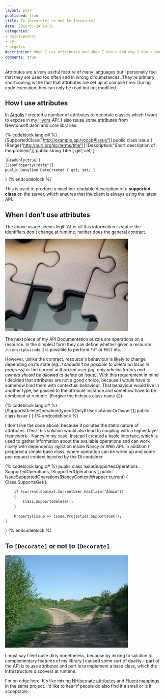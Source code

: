 ```yaml
---
layout: post
published: true
title: To [Decorate] or not to [Decorate]
date: 2016-03-24 14:55
categories:
- dajsiepoznac
- c#
- argolis
description: When I use attributes and when I don't and why I don't exactly like my current solution
comments: true
---
```


Attributes are a very useful feature of many languages but I personally feel that they are used too often and in wrong
circumstances. They're primary shortcoming is the fact that attributes are set up at compile time. During code execution
they can only be read but not modified. 

<!--more-->

## How I use attributes

In [Argolis][argolis] I created a number of attributes to decorate classes which I want to expose in my [Hydra][hydra] API.
I also reuse some attributes from Newtonsoft.Json and core libraries.

{% codeblock lang:c# %}
[SupportedClass("http://example.api/vocab#Issue")]
public class Issue
{
    [Range("http://purl.org/dc/terms/title")]
    [Description("Short description of the problem")]
    public string Title { get; set; }
    
    [ReadOnly(true)]
    [JsonProperty("date")]
    public DateTime DateCreated { get; set; }
}
{% endcodeblock %}

This is used to produce a machine-readable description of a **supported class** on the server, which ensures that the 
client is always using the latest API.

## When I don't use attributes

The above usage seems legit. After all this information is static: the identifiers don't change at runtime, neither does
the general contract.

![puzzle](/uploads/2016/03/puzzle.jpg)

The next piece of my API Documentation puzzle are operations on a resource. In the simplest form they can define whether
given a resource `/users/tpluscode` it is possible to perform `PUT` or `POST` etc.

However, unlike the contract, resource's behaviour is likely to change depending on its state *(eg. it shouldn't be possible
to delete an Issue in progress)* or the current authorized user *(eg. only administrators and owners should be allowed to
delete an issue)*. With this requirement in mind I decided that attributes are not a good choice, because I would have to
somehow bind them with contextual behaviour. That behaviour would live in another type, be passed to the attribute instance
and somehow have to be combined at runtime. (Forgive the hideous class name :wink:)
 
{% codeblock lang:c# %}
[SupportsDeleteOperation(typeof(OnlyIfUserIsAdminOrOwner))]
public class Issue
{
}
{% endcodeblock %}

I don't like the code above, because it pollutes the static nature of attributes. I fear this solution would also lead to
coupling with a higher layer framework - Nancy in my case. Instead I created a basic interface, which is used to gather
information about the available operations and can work nicely with dependency injection inside Nancy or Web API. In
addition I prepared a simple base class, where operation can be wired up and some per-request context injected by the DI
container.

{% codeblock lang:c# %}
public class IssueSupportedOperations : SupportedOperations<Issue>, ISupportedOperations
{
    public IssueSupportedOperations(NancyContextWrapper current)
    {
        Class.SupportsGet();

        if (current.Context.CurrentUser.HasClaim("Admin"))
        {
            Class.SupportsDelete();
        }

        Property(issue => issue.ProjectId).SupportsGet();
    }
}
{% endcodeblock %}

## To `[Decorate]` or not to `[Decorate]`

![puzzle](/uploads/2016/03/roads-split.jpg)

I must say I feel quite dirty nonetheless, because by mixing to solution to complementary features of my library I caused
some sort of duality - part of the API is to use attributes and part is to implement a base class, which the infrastructure
discovers at runtime.

I'm on edge here. It's like mixing [NHibernate attributes](http://nhibernate.info/doc/nhibernate-reference/mapping-attributes.html)
and [Fluent mappings](https://github.com/jagregory/fluent-nhibernate) in the same project. I'd like to hear if people do
also find it a smell or is it acceptable.

[argolis]: http://github.com/wikibus/argolis
[hydra]: http://hydra-cg.com